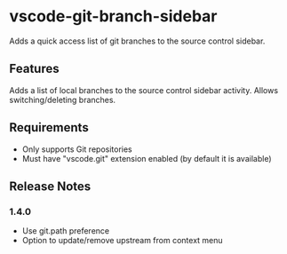 # vscode-git-branch-sidebar

Adds a quick access list of git branches to the source control sidebar.

## Features

Adds a list of local branches to the source control sidebar activity. Allows switching/deleting branches.

## Requirements

* Only supports Git repositories
* Must have "vscode.git" extension enabled (by default it is available)

## Release Notes

### 1.4.0

* Use git.path preference
* Option to update/remove upstream from context menu
